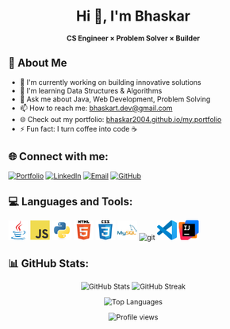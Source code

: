 <div align="center"> 

# Hi 👋, I'm Bhaskar

**CS Engineer × Problem Solver × Builder**


</div>

## 🚀 About Me

* 🔭 I'm currently working on building innovative solutions
* 🌱 I'm learning Data Structures & Algorithms
* 💬 Ask me about Java, Web Development, Problem Solving
* 📫 How to reach me: bhaskart.dev@gmail.com
* 🌐 Check out my portfolio: [bhaskar2004.github.io/my.portfolio](https://bhaskar2004.github.io/my.portfolio/)
* ⚡ Fun fact: I turn coffee into code ☕

## 🌐 Connect with me:

<a href="https://bhaskar2004.github.io/my.portfolio/" target="_blank"><img src="https://img.shields.io/badge/Portfolio-FF5722?style=for-the-badge&logo=todoist&logoColor=white" alt="Portfolio"/></a>
<a href="https://www.linkedin.com/in/bhaskart2004" target="_blank"><img src="https://img.shields.io/badge/LinkedIn-0077B5?style=for-the-badge&logo=linkedin&logoColor=white" alt="LinkedIn"/></a>
<a href="mailto:bhaskart.dev@gmail.com"><img src="https://img.shields.io/badge/Gmail-D14836?style=for-the-badge&logo=gmail&logoColor=white" alt="Email"/></a>
<a href="https://github.com/bhaskar2004" target="_blank"><img src="https://img.shields.io/badge/GitHub-100000?style=for-the-badge&logo=github&logoColor=white" alt="GitHub"/></a>

## 💻 Languages and Tools:

<p align="left">
<img src="https://raw.githubusercontent.com/devicons/devicon/master/icons/java/java-original.svg" alt="java" width="40" height="40"/>
<img src="https://raw.githubusercontent.com/devicons/devicon/master/icons/javascript/javascript-original.svg" alt="javascript" width="40" height="40"/>
<img src="https://raw.githubusercontent.com/devicons/devicon/master/icons/python/python-original.svg" alt="python" width="40" height="40"/>
<img src="https://raw.githubusercontent.com/devicons/devicon/master/icons/html5/html5-original-wordmark.svg" alt="html5" width="40" height="40"/>
<img src="https://raw.githubusercontent.com/devicons/devicon/master/icons/css3/css3-original-wordmark.svg" alt="css3" width="40" height="40"/>
<img src="https://raw.githubusercontent.com/devicons/devicon/master/icons/mysql/mysql-original-wordmark.svg" alt="mysql" width="40" height="40"/>
<img src="https://www.vectorlogo.zone/logos/git-scm/git-scm-icon.svg" alt="git" width="40" height="40"/>
<img src="https://raw.githubusercontent.com/devicons/devicon/master/icons/vscode/vscode-original.svg" alt="vscode" width="40" height="40"/>
<img src="https://raw.githubusercontent.com/devicons/devicon/master/icons/intellij/intellij-original.svg" alt="intellij" width="40" height="40"/>
</p>

## 📊 GitHub Stats:

<p align="center">
<img src="https://github-readme-stats.vercel.app/api?username=bhaskar2004&show_icons=true&theme=radical&hide_border=true" alt="GitHub Stats" width="48%"/>
<img src="https://github-readme-streak-stats.herokuapp.com/?user=bhaskar2004&theme=radical&hide_border=true" alt="GitHub Streak" width="48%"/>
</p>

<p align="center">
<img src="https://github-readme-stats.vercel.app/api/top-langs/?username=bhaskar2004&layout=compact&theme=radical&hide_border=true" alt="Top Languages"/>
</p>

<p align="center">
<img src="https://komarev.com/ghpvc/?username=bhaskar2004&label=Profile%20views&color=0e75b6&style=flat" alt="Profile views" />
</p>
